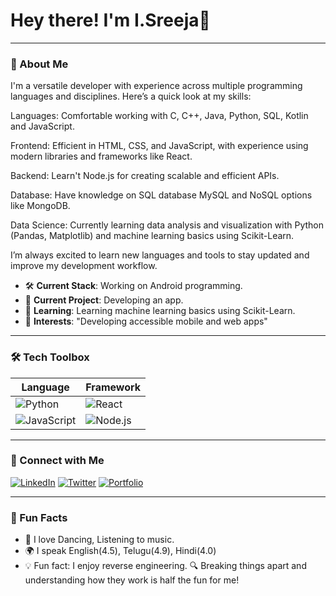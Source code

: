 # Hey there! I'm I.Sreeja👋


---

### 🚀 About Me

 I'm a versatile developer with experience across multiple programming languages and disciplines. Here’s a quick look at my skills:

Languages: Comfortable working with C, C++, Java, Python, SQL, Kotlin and JavaScript.


Frontend: Efficient in HTML, CSS, and JavaScript, with experience using modern libraries and frameworks like React.


Backend: Learn't Node.js for creating scalable and efficient APIs.


Database: Have knowledge on SQL database MySQL and NoSQL options like MongoDB.


Data Science: Currently learning data analysis and visualization with Python (Pandas, Matplotlib) and machine learning basics using Scikit-Learn.


I’m always excited to learn new languages and tools to stay updated and improve my development workflow. 

- 🛠 **Current Stack**: Working on Android programming.
- 🎨 **Current Project**: Developing an app.
- 🌱 **Learning**: Learning machine learning basics using Scikit-Learn.
- 🤔 **Interests**: "Developing accessible mobile and web apps"

---

### 🛠 Tech Toolbox

| Language       | Framework       |
| -------------- | --------------- | 
| ![Python](https://img.shields.io/badge/-Python-3776AB?style=flat-square&logo=python&logoColor=white) | ![React](https://img.shields.io/badge/-React-61DAFB?style=flat-square&logo=react&logoColor=black) | 
| ![JavaScript](https://img.shields.io/badge/-JavaScript-F7DF1E?style=flat-square&logo=javascript&logoColor=black) | ![Node.js](https://img.shields.io/badge/-Node.js-339933?style=flat-square&logo=node-dot-js&logoColor=white) |![C]

---




### 🤝 Connect with Me

[![LinkedIn](https://img.shields.io/badge/-LinkedIn-blue?style=flat-square&logo=linkedin&logoColor=white)](https://www.linkedin.com/in/sreeja-ippala-7609a62b8/)
[![Twitter](https://img.shields.io/badge/-Twitter-blue?style=flat-square&logo=twitter&logoColor=white)](https://twitter.com/your-profile)
[![Portfolio](https://img.shields.io/badge/-Portfolio-333?style=flat-square&logo=github&logoColor=white)](https://yourportfolio.com)

---

### 🎉 Fun Facts

- 🎸 I love Dancing, Listening to music.
- 🌍 I speak English(4.5), Telugu(4.9), Hindi(4.0)
- 💡 Fun fact: I enjoy reverse engineering. 🔍 Breaking things apart and understanding how they work is half the fun for me!



